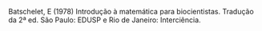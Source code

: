Batschelet, E (1978) Introdução à matemática para biocientistas. Tradução da 2ª ed. São Paulo: EDUSP e Rio de Janeiro: Interciência.

